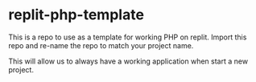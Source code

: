 # replit-php-template

This is a repo to use as a template for working PHP on replit. Import this repo and re-name the repo to match your project name.

This will allow us to always have a working application when start a new project.

